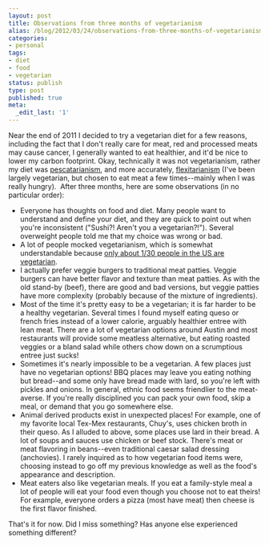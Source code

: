 ```yaml
---
layout: post
title: Observations from three months of vegetarianism
alias: /blog/2012/03/24/observations-from-three-months-of-vegetarianism/
categories:
- personal
tags:
- diet
- food
- vegetarian
status: publish
type: post
published: true
meta:
  _edit_last: '1'
---
```

Near the end of 2011 I decided to try a vegetarian diet for a few reasons, including the fact that I don't really care for meat, red and processed meats may cause cancer, I generally wanted to eat healthier, and it'd be nice to lower my carbon footprint. Okay, technically it was not vegetarianism, rather my diet was <a title="Wikipedia: Pescetarianism" href="http://en.wikipedia.org/wiki/Pescetarianism">pescatarianism</a>, and more accurately, <a title="Wikipedia: Flexitarianism" href="http://en.wikipedia.org/wiki/Semi-vegetarianism">flexitarianism</a> (I've been largely vegetarian, but chosen to eat meat a few times--mainly when I was really hungry).  After three months, here are some observations (in no particular order):

 * Everyone has thoughts on food and diet. Many people want to understand and define your diet, and they are quick to point out when you're inconsistent ("Sushi?! Aren't you a vegetarian?!"). Several overweight people told me that my choice was wrong or bad.
 * A lot of people mocked vegetarianism, which is somewhat understandable because <a title="Wikipedia: Vegetarianism by country" href="http://en.wikipedia.org/wiki/Vegetarianism_by_country">only about 1/30 people in the US are vegetarian</a>.
 * I actually prefer veggie burgers to traditional meat patties. Veggie burgers can have better flavor and texture than meat patties. As with the old stand-by (beef), there are good and bad versions, but veggie patties have more complexity (probably because of the mixture of ingredients).
 * Most of the time it's pretty easy to be a vegetarian; it is far harder to be a healthy vegetarian. Several times I found myself eating queso or french fries instead of a lower calorie, arguably healthier entree with lean meat. There are a lot of vegetarian options around Austin and most restaurants will provide some meatless alternative, but eating roasted veggies or a bland salad while others chow down on a scrumptious entree just sucks!
 * Sometimes it's nearly impossible to be a vegetarian. A few places just have no vegetarian options! BBQ places may leave you eating nothing but bread--and some only have bread made with lard, so you're left with pickles and onions. In general, ethnic food seems friendlier to the meat-averse. If you're really disciplined you can pack your own food, skip a meal, or demand that you go somewhere else.
 * Animal derived products exist in unexpected places! For example, one of my favorite local Tex-Mex restaurants, Chuy's, uses chicken broth in their queso. As I alluded to above, some places use lard in their bread. A lot of soups and sauces use chicken or beef stock. There's meat or meat flavoring in beans--even traditional caesar salad dressing (anchovies). I rarely inquired as to how vegetarian food items were, choosing instead to go off my previous knowledge as well as the food's appearance and description.
 * Meat eaters also like vegetarian meals. If you eat a family-style meal a lot of people will eat your food even though you choose not to eat theirs! For example, everyone orders a pizza (most have meat) then cheese is the first flavor finished.

That's it for now. Did I miss something? Has anyone else experienced something different?
